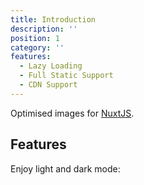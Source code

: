 ```yaml
---
title: Introduction
description: ''
position: 1
category: ''
features:
  - Lazy Loading
  - Full Static Support
  - CDN Support
---
```


<nuxt-picture src="/preview.png" placeholder class="light-img"></nuxt-picture>
<nuxt-picture src="/preview-dark.png" placeholder class="dark-img"></nuxt-picture>

Optimised images for [NuxtJS](https://nuxtjs.org).

## Features

<list :items="features"></list>

<p class="flex items-center">Enjoy light and dark mode:&nbsp;<app-color-switcher class="p-2"></app-color-switcher></p>

